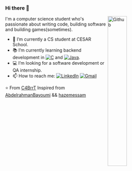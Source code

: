 ### Hi there 👋

<img width="35%" align="right" alt="Github" src="https://user-images.githubusercontent.com/48678280/88862734-4903af80-d201-11ea-968b-9c939d88a37c.gif" />

I'm a computer science student who's passionate about writing code, building software and building games(sometimes).

- 🔭 I’m currently a CS student at CESAR School.
- 📚 I’m currently learning backend development in [![C](https://img.shields.io/badge/c-%2300599C.svg?style=for-the-badge&logo=c&logoColor=white)](https://www.iso.org/standard/74528.html) and [![Java](https://img.shields.io/badge/java-%23ED8B00.svg?style=for-the-badge&logo=java&logoColor=white)](https://dev.java/).
- 💻 I’m looking for a software development or QA internship.
- 📫 How to reach me: [![LinkedIn](https://img.shields.io/badge/linkedin-%230077B5.svg?style=for-the-badge&logo=linkedin&logoColor=white)](https://www.linkedin.com/in/caio-couto-589834205/) [![Gmail](https://img.shields.io/badge/Gmail-D14836?style=for-the-badge&logo=gmail&logoColor=white)](mailto:caiobarretocouto4@gmail.com)

⭐️ From [C4BrrT](https://github.com/C4BrrT)
Inspired from [AbdelrahmanBayoumi](https://github.com/abdelrahmanbayoumi) && [hazemessam](https://github.com/hazemessam)
